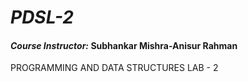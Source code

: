 # _PDSL-2_

#### *Course Instructor:* Subhankar Mishra-Anisur Rahman

PROGRAMMING AND DATA STRUCTURES LAB - 2
